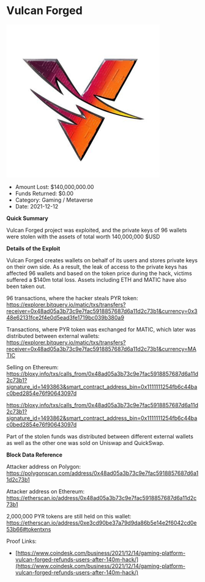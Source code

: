 # Vulcan Forged
![Vulcan Forged](/rektimages/Vulcan-Forged.png)
- Amount Lost: $140,000,000.00
- Funds Returned: $0.00
- Category: Gaming / Metaverse
- Date: 2021-12-12

**Quick Summary**

Vulcan Forged project was exploited, and the private keys of 96 wallets were stolen with the assets of total worth 140,000,000 $USD

  


 **Details of the Exploit**

Vulcan Forged creates wallets on behalf of its users and stores private keys on their own side. As a result, the leak of access to the private keys has affected 96 wallets and based on the token price during the hack, victims suffered a $140m total loss. Assets including ETH and MATIC have also been taken out.  
  
96 transactions, where the hacker steals PYR token:  
https://explorer.bitquery.io/matic/txs/transfers?receiver=0x48ad05a3b73c9e7fac5918857687d6a11d2c73b1&currency=0x348e62131fce2f4e0d5ead3fe1719bc039b380a9  
  
Transactions, where PYR token was exchanged for MATIC, which later was distributed between external wallets:  
https://explorer.bitquery.io/matic/txs/transfers?receiver=0x48ad05a3b73c9e7fac5918857687d6a11d2c73b1&currency=MATIC  
  
Selling on Ethereum:  
https://bloxy.info/txs/calls_from/0x48ad05a3b73c9e7fac5918857687d6a11d2c73b1?signature_id=1493863&smart_contract_address_bin=0x1111111254fb6c44bac0bed2854e76f90643097d  
  
https://bloxy.info/txs/calls_from/0x48ad05a3b73c9e7fac5918857687d6a11d2c73b1?signature_id=1493862&smart_contract_address_bin=0x1111111254fb6c44bac0bed2854e76f90643097d  
  
Part of the stolen funds was distributed between different external wallets as well as the other one was sold on Uniswap and QuickSwap.

  


 **Block Data Reference**

Attacker address on Polygon:  
https://polygonscan.com/address/0x48ad05a3b73c9e7fac5918857687d6a11d2c73b1

Attacker address on Ethereum:  
https://etherscan.io/address/0x48ad05a3b73c9e7fac5918857687d6a11d2c73b1

  


2,000,000 PYR tokens are still held on this wallet:  
https://etherscan.io/address/0xe3cd90be37a79d9da86b5e14e2f6042cd0e53b66#tokentxns


Proof Links:
- [https://www.coindesk.com/business/2021/12/14/gaming-platform-vulcan-forged-refunds-users-after-140m-hack/](https://www.coindesk.com/business/2021/12/14/gaming-platform-vulcan-forged-refunds-users-after-140m-hack/)


